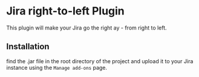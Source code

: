 Jira right-to-left Plugin
=========================

This plugin will make your Jira go the right ay - from right to left.

Installation
------------

find the .jar file in the root directory of the project and upload it to 
your Jira instance using the `Manage add-ons` page.

